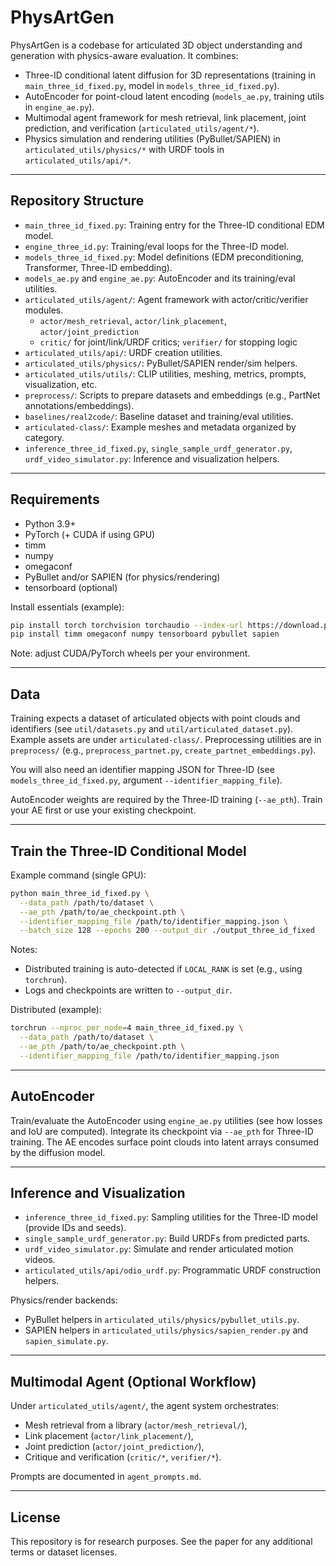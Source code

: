 # PhysArtGen

PhysArtGen is a codebase for articulated 3D object understanding and generation with physics-aware evaluation. It combines:

- Three-ID conditional latent diffusion for 3D representations (training in `main_three_id_fixed.py`, model in `models_three_id_fixed.py`).
- AutoEncoder for point-cloud latent encoding (`models_ae.py`, training utils in `engine_ae.py`).
- Multimodal agent framework for mesh retrieval, link placement, joint prediction, and verification (`articulated_utils/agent/*`).
- Physics simulation and rendering utilities (PyBullet/SAPIEN) in `articulated_utils/physics/*` with URDF tools in `articulated_utils/api/*`.

---

## Repository Structure

- `main_three_id_fixed.py`: Training entry for the Three-ID conditional EDM model.
- `engine_three_id.py`: Training/eval loops for the Three-ID model.
- `models_three_id_fixed.py`: Model definitions (EDM preconditioning, Transformer, Three-ID embedding).
- `models_ae.py` and `engine_ae.py`: AutoEncoder and its training/eval utilities.
- `articulated_utils/agent/`: Agent framework with actor/critic/verifier modules.
  - `actor/mesh_retrieval`, `actor/link_placement`, `actor/joint_prediction`
  - `critic/` for joint/link/URDF critics; `verifier/` for stopping logic
- `articulated_utils/api/`: URDF creation utilities.
- `articulated_utils/physics/`: PyBullet/SAPIEN render/sim helpers.
- `articulated_utils/utils/`: CLIP utilities, meshing, metrics, prompts, visualization, etc.
- `preprocess/`: Scripts to prepare datasets and embeddings (e.g., PartNet annotations/embeddings).
- `baselines/real2code/`: Baseline dataset and training/eval utilities.
- `articulated-class/`: Example meshes and metadata organized by category.
- `inference_three_id_fixed.py`, `single_sample_urdf_generator.py`, `urdf_video_simulator.py`: Inference and visualization helpers.

---

## Requirements

- Python 3.9+
- PyTorch (+ CUDA if using GPU)
- timm
- numpy
- omegaconf
- PyBullet and/or SAPIEN (for physics/rendering)
- tensorboard (optional)

Install essentials (example):

```bash
pip install torch torchvision torchaudio --index-url https://download.pytorch.org/whl/cu121
pip install timm omegaconf numpy tensorboard pybullet sapien
```

Note: adjust CUDA/PyTorch wheels per your environment.

---

## Data

Training expects a dataset of articulated objects with point clouds and identifiers (see `util/datasets.py` and `util/articulated_dataset.py`). Example assets are under `articulated-class/`. Preprocessing utilities are in `preprocess/` (e.g., `preprocess_partnet.py`, `create_partnet_embeddings.py`).

You will also need an identifier mapping JSON for Three-ID (see `models_three_id_fixed.py`, argument `--identifier_mapping_file`).

AutoEncoder weights are required by the Three-ID training (`--ae_pth`). Train your AE first or use your existing checkpoint.

---

## Train the Three-ID Conditional Model

Example command (single GPU):

```bash
python main_three_id_fixed.py \
  --data_path /path/to/dataset \
  --ae_pth /path/to/ae_checkpoint.pth \
  --identifier_mapping_file /path/to/identifier_mapping.json \
  --batch_size 128 --epochs 200 --output_dir ./output_three_id_fixed
```

Notes:
- Distributed training is auto-detected if `LOCAL_RANK` is set (e.g., using `torchrun`).
- Logs and checkpoints are written to `--output_dir`.

Distributed (example):

```bash
torchrun --nproc_per_node=4 main_three_id_fixed.py \
  --data_path /path/to/dataset \
  --ae_pth /path/to/ae_checkpoint.pth \
  --identifier_mapping_file /path/to/identifier_mapping.json
```

---

## AutoEncoder

Train/evaluate the AutoEncoder using `engine_ae.py` utilities (see how losses and IoU are computed). Integrate its checkpoint via `--ae_pth` for Three-ID training. The AE encodes surface point clouds into latent arrays consumed by the diffusion model.

---

## Inference and Visualization

- `inference_three_id_fixed.py`: Sampling utilities for the Three-ID model (provide IDs and seeds).
- `single_sample_urdf_generator.py`: Build URDFs from predicted parts.
- `urdf_video_simulator.py`: Simulate and render articulated motion videos.
- `articulated_utils/api/odio_urdf.py`: Programmatic URDF construction helpers.

Physics/render backends:
- PyBullet helpers in `articulated_utils/physics/pybullet_utils.py`.
- SAPIEN helpers in `articulated_utils/physics/sapien_render.py` and `sapien_simulate.py`.

---

## Multimodal Agent (Optional Workflow)

Under `articulated_utils/agent/`, the agent system orchestrates:
- Mesh retrieval from a library (`actor/mesh_retrieval/`),
- Link placement (`actor/link_placement/`),
- Joint prediction (`actor/joint_prediction/`),
- Critique and verification (`critic/*`, `verifier/*`).

Prompts are documented in `agent_prompts.md`.

---

## License

This repository is for research purposes. See the paper for any additional terms or dataset licenses.
